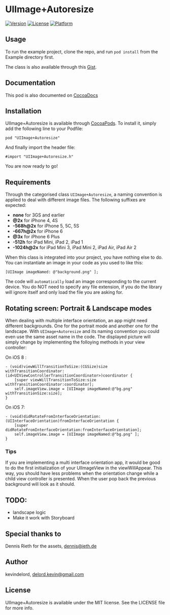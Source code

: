 # UIImage+Autoresize

[![Version](https://img.shields.io/cocoapods/v/UIImage+Autoresize.svg?style=flat)](http://cocoadocs.org/docsets/UIImage+Autoresize)
[![License](https://img.shields.io/cocoapods/l/UIImage+Autoresize.svg?style=flat)](http://cocoadocs.org/docsets/UIImage+Autoresize)
[![Platform](https://img.shields.io/cocoapods/p/UIImage+Autoresize.svg?style=flat)](http://cocoadocs.org/docsets/UIImage+Autoresize)

## Usage

To run the example project, clone the repo, and run `pod install` from the Example directory first.

The class is also available through this [Gist](https://gist.github.com/kevindelord/fe2e691d06ab745fbb00).

## Documentation

This pod is also documented on [CocoaDocs](http://cocoadocs.org/docsets/UIImage+Autoresize)

## Installation

UIImage+Autoresize is available through [CocoaPods](http://cocoapods.org). To install
it, simply add the following line to your Podfile:

    pod "UIImage+Autoresize"

And finally import the header file:

    #import "UIImage+Autoresize.h"

You are now ready to go!

## Requirements

Through the categorised class `UIImage+Autoresize`, a naming convention is applied to deal with different image files.
The following suffixes are expected:

* **none** for 3GS and earlier
* **@2x** for iPhone 4, 4S
* **-568h@2x** for iPhone 5, 5C, 5S
* **-667h@2x** for iPhone 6
* **@3x** for iPhone 6 Plus
* **-512h** for iPad Mini, iPad 2, iPad 1
* **-1024h@2x** for iPad Mini 3, iPad Mini 2, iPad Air, iPad Air 2

When this class is integrated into your project, you have nothing else to do.
You can instantiate an image in your code as you used to like this:

    [UIImage imageNamed: @"background.png" ];

The code will `automatically` load an image corresponding to the current device.
You do NOT need to specify any file extension, if you do the library will ignore itself and only load the file you are asking for.

## Rotating screen: Portrait & Landscape modes

When dealing with multiple interface orientation, an app might need different backgrounds.
One for the portrait mode and another one for the landscape.
With `UIImage+Autoresize` and its naming convention you could even use the same asset name in the code.
The displayed picture will simply change by implementing the folloying methods in your view controller:

On iOS 8 :

    - (void)viewWillTransitionToSize:(CGSize)size withTransitionCoordinator:(id<UIViewControllerTransitionCoordinator>)coordinator {
        [super viewWillTransitionToSize:size withTransitionCoordinator:coordinator];
        self.imageView.image = [UIImage imageNamed:@"bg.png" withTransitionSize:size];
    }

On iOS 7:

    - (void)didRotateFromInterfaceOrientation:(UIInterfaceOrientation)fromInterfaceOrientation {
        [super didRotateFromInterfaceOrientation:fromInterfaceOrientation];
        self.imageView.image = [UIImage imageNamed:@"bg.png" ];
    }

### Tips

If you are implementing a multi interface orientation app, it would be good to do the first initialization of your UIImageView in the viewWillAppear.
This way, you should have less problems when the orientation change while a child view controller is presented. When the user pop back the previous background will look as it should.

## TODO:
* landscape logic
* Make it work with Storyboard

## Special thanks to
Dennis Rieth for the assets, dennis@ieth.de

## Author

kevindelord, delord.kevin@gmail.com

## License

UIImage+Autoresize is available under the MIT license. See the LICENSE file for more info.
